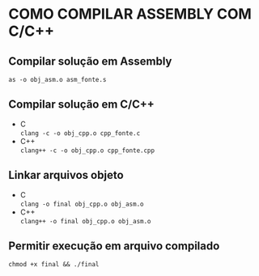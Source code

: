 

# COMO COMPILAR ASSEMBLY COM C/C++

## Compilar solução em Assembly
`as -o obj_asm.o asm_fonte.s`

## Compilar solução em C/C++
- C<br>
`clang -c -o obj_cpp.o cpp_fonte.c`
- C++<br>
`clang++ -c -o obj_cpp.o cpp_fonte.cpp`

## Linkar arquivos objeto
- C<br>
`clang -o final obj_cpp.o obj_asm.o`
- C++<br>
`clang++ -o final obj_cpp.o obj_asm.o`

## Permitir execução em arquivo compilado
`chmod +x final && ./final`
